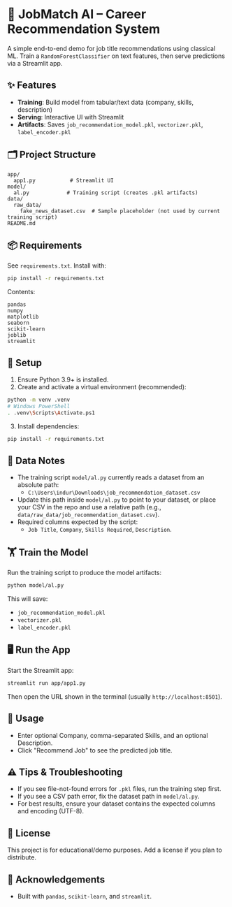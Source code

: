 # 🚀 JobMatch AI – Career Recommendation System

A simple end-to-end demo for job title recommendations using classical ML. Train a `RandomForestClassifier` on text features, then serve predictions via a Streamlit app.

## ✨ Features
- **Training**: Build model from tabular/text data (company, skills, description)
- **Serving**: Interactive UI with Streamlit
- **Artifacts**: Saves `job_recommendation_model.pkl`, `vectorizer.pkl`, `label_encoder.pkl`

## 🗂️ Project Structure
```
app/
  app1.py           # Streamlit UI
model/
  al.py            # Training script (creates .pkl artifacts)
data/
  raw_data/
    fake_news_dataset.csv  # Sample placeholder (not used by current training script)
README.md
```

## 📦 Requirements
See `requirements.txt`. Install with:
```bash
pip install -r requirements.txt
```

Contents:
```
pandas
numpy
matplotlib
seaborn
scikit-learn
joblib
streamlit
```

## 🧰 Setup
1. Ensure Python 3.9+ is installed.
2. Create and activate a virtual environment (recommended):
```bash
python -m venv .venv
# Windows PowerShell
. .venv\Scripts\Activate.ps1
```
3. Install dependencies:
```bash
pip install -r requirements.txt
```

## 📝 Data Notes
- The training script `model/al.py` currently reads a dataset from an absolute path:
  - `C:\Users\indur\Downloads\job_recommendation_dataset.csv`
- Update this path inside `model/al.py` to point to your dataset, or place your CSV in the repo and use a relative path (e.g., `data/raw_data/job_recommendation_dataset.csv`).
- Required columns expected by the script:
  - `Job Title`, `Company`, `Skills Required`, `Description`.

## 🏋️ Train the Model
Run the training script to produce the model artifacts:
```bash
python model/al.py
```
This will save:
- `job_recommendation_model.pkl`
- `vectorizer.pkl`
- `label_encoder.pkl`

## 🖥️ Run the App
Start the Streamlit app:
```bash
streamlit run app/app1.py
```
Then open the URL shown in the terminal (usually `http://localhost:8501`).

## 🧪 Usage
- Enter optional Company, comma-separated Skills, and an optional Description.
- Click "Recommend Job" to see the predicted job title.

## ⚠️ Tips & Troubleshooting
- If you see file-not-found errors for `.pkl` files, run the training step first.
- If you see a CSV path error, fix the dataset path in `model/al.py`.
- For best results, ensure your dataset contains the expected columns and encoding (UTF-8).

## 📜 License
This project is for educational/demo purposes. Add a license if you plan to distribute.

## 🙌 Acknowledgements
- Built with `pandas`, `scikit-learn`, and `streamlit`.